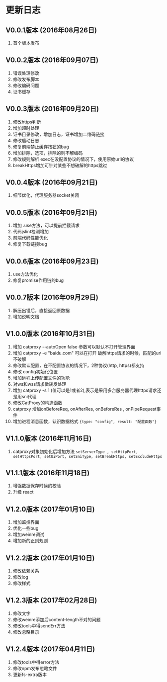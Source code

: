 # 更新日志

## V0.0.1版本 (2016年08月26日)
1. 首个版本发布

## V0.0.2版本 (2016年09月07日)
1. 错误处理修改
2. 修改发布脚本
3. 修改编码问题
4. 证书缓存

## V0.0.3版本 (2016年09月20日)
1. 修改https判断
2. 增加超时处理
3. 证书目录修改，增加日志，证书增加二维码链接
4. 修改启动日志
5. 修复前端禁止缓存按钮的bug
6. 增加排除，选项，排除的则不解编码
7. 修改规则解析 exec在没配置协议的情况下，使用原始url的协议
8. breakHttps增加可针对某些不想破解的https跳过

## V0.0.4版本 (2016年09月21日)
1. 细节优化，代理服务器socket关闭

## V0.0.5版本 (2016年09月21日)
1. 增加 .use方法，可以提前拦截请求
2. 代码jslint检测增加
3. 前端代码性能优化
4. 修复下载链接bug

## V0.0.6版本 (2016年09月23日)
1. use方法优化
2. 修复promise作用链的bug

## V0.0.7版本 (2016年09月29日)
1. 解压出错后，直接返回原数据
2. 增加说明文档

## V1.0.0版本 (2016年10月31日)
1. 增加 catproxy --autoOpen false 参数可以默认不打开管理界面
2. 增加 catproxy -e "baidu.com" 可以在打开 破解https请求的时候，匹配的url不破解
3. 修改默认配置，在不配置协议的情况下，2种协议(http, https)都支持
4. 修改 config初始化位置
5. 增加远程上传配置文件的功能
6. 对ws和wss请求做转发处理
7. 增加 catproxy -s 1 (值可以是1或者2),表示是采用多台服务器代理https请求还是用sni代理
8. 修改CatProxy的构造函数
9. catproxy 增加onBeforeReq, onAfterRes, onBeforeRes , onPipeRequest事件
10. 增加进程消息函数，认识数据格式 `{type: "config", result: "配置函数"}`
## V1.1.0版本 (2016年11月16日)
1. catproxy对象初始化后增加方法 `setServerType , setHttpPort, setHttpsPort, setUiPort, setSniType, setBreakHttps, setExcludeHttps`

## V1.1.1版本 (2016年11月18日)
1. 增强数据保存时候的校验
2. 升级 react

## V1.2.0版本 (2017年01月10日)
1. 增加监控界面
2. 优化一些bug
3. 增加weinre调试
4. 增加新的正则规则


## V1.2.2版本 (2017年01月10日)
1. 修改依赖关系
2. 修改log
3. 修改样式

## V1.2.3版本 (2017年02月28日)
1. 修改文字
2. 修改weinre添加后content-length不对的问题
3. 修改tools中得sendErr方法
4. 修改忽略目录
## V1.2.4版本 (2017年04月11日)
1. 修改tools中得error方法
2. 修改npm发布忽略文件
3. 更新fs-extra版本
